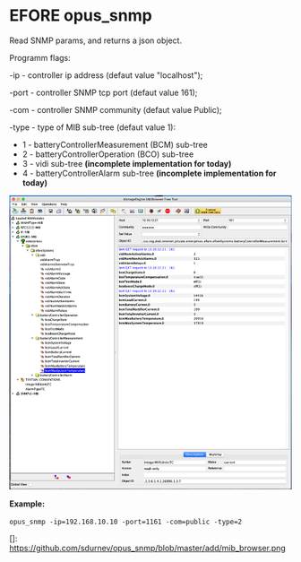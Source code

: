 # EFORE opus_snmp 


Read SNMP params, and returns a json object.

Programm flags:

-ip - controller ip address (defaut value "localhost");

-port - controller SNMP tcp port (defaut value 161);

-com - controller SNMP community  (defaut value Public);

-type - type of MIB sub-tree (defaut value 1):
- 1 - batteryControllerMeasurement (BCM) sub-tree
- 2 - batteryControllerOperation (BCO) sub-tree
- 3 - vidi sub-tree **(incomplete implementation for today)**
- 4 - batteryControllerAlarm sub-tree **(incomplete implementation for today)**

![Image alt](https://github.com/sdurnev/opus_snmp/blob/master/add/mib_browser.png)

**Example:**

`opus_snmp -ip=192.168.10.10 -port=1161 -com=public -type=2`

[]: https://github.com/sdurnev/opus_snmp/blob/master/add/mib_browser.png